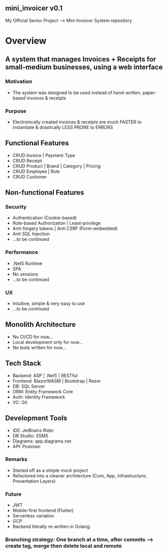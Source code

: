 ## mini_invoicer v0.1
My Official Senior Project --> Mini Invoicer System repository

# Overview
## A system that manages Invoices + Receipts for small-medium businesses, using a web interface
### Motivation
* The system was designed to be used instead of hand-written, paper-based invoices & receipts
### Purpose
* Electronically created invoices & receipts are much FASTER to instantiate & drastically LESS PRONE to ERRORS

## Functional Features
* CRUD Invoice | Payment Type
* CRUD Receipt
* CRUD Product | Brand | Category | Pricing
* CRUD Employee | Role
* CRUD Customer

## Non-functional Features
### Security
* Authentication (Cookie-based)
* Role-based Authorization | Least-privilege
* Anti-forgery tokens | Anti CSRF (Form-embedded)
* Anti SQL Injection
* ...to be continued
### Performance
* .Net5 Runtime
* SPA
* No sessions
* ...to be continued
### UX
* Intuitive, simple & very easy to use
* ...to be continued

## Monolith Architecture
* No CI/CD for now...
* Local development only for now...
* No tests written for now...

## Tech Stack
* Backend: ASP | .Net5 | RESTful
* Frontend: BlazorWASM | Bootstrap | Razor
* DB: SQL Server
* ORM: Entity Framework Core
* Auth: Identity Framework
* VC: Git

## Development Tools 
* IDE: JetBrains Rider
* DB Studio: SSMS
* Diagrams: app.diagrams.net
* API: Postman

### Remarks
* Started off as a simple mock project
* Refactored into a cleaner architecture (Core, App, Infrastructure, Presentation Layers)

### Future
* JWT
* Mobile-first frontend (Flutter)
* Serverless variation
* GCP
* Backend literally re-written in Golang.

### Branching strategy: One branch at a time, after commits --> create tag, merge then delete local and remote
